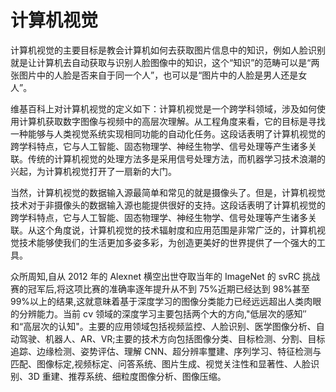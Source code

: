 # 计算机视觉

计算机视觉的主要目标是教会计算机如何去获取图片信息中的知识，例如人脸识别就是让计算机去自动获取与识别人脸图像中的知识，这个“知识”的范畴可以是“两张图片中的人脸是否来自于同一个人”，也可以是“图片中的人脸是男人还是女人”。

维基百科上对计算机视觉的定义如下：计算机视觉是一个跨学科领域，涉及如何使用计算机获取数字图像与视频中的高层次理解。从工程角度来看，它的目标是寻找一种能够与人类视觉系统实现相同功能的自动化任务。这段话表明了计算机视觉的跨学科特点，它与人工智能、固态物理学、神经生物学、信号处理等产生诸多关联。传统的计算机视觉的处理方法多是采用信号处理方法，而机器学习技术浪潮的兴起，为计算机视觉打开了一扇新的大门。

当然，计算机视觉的数据输入源最简单和常见的就是摄像头了。但是，计算机视觉技术对于非摄像头的数据输入源也能提供很好的支持。这段话表明了计算机视觉的跨学科特点，它与人工智能、固态物理学、神经生物学、信号处理等产生诸多关联。从这个角度说，计算机视觉的技术辐射度和应用范围是非常广泛的，计算机视觉技术能够使我们的生活更加多姿多彩，为创造更美好的世界提供了一个强大的工具。

众所周知,自从 2012 年的 Alexnet 横空出世夺取当年的 ImageNet 的 svRC 挑战赛的冠军后,将这项比赛的准确率逐年提升从不到 75%近期已经达到 98%甚至 99%以上的结果,这就意昧着基于深度学习的图像分类能力已经远远超出人类肉眼的分辨能力。当前 cν 领域的深度学习主要包括两个大的方向,"低层次的感知″和“高层次的认知"。主要的应用领域包括视频监控、人脸识别、医学图像分析、自动驾驶、机器人、AR、ⅤR;主要的技术方向包括图像分类、目标检测、分割、目标追踪、边缘检测、姿势评估、理解 CNN、超分辨率璽建、序列学习、特征检测与匹配、图像标定,视频标定、问答系统、图片生成、视觉关注性和显著性、人脸识别、3D 重建、推荐系统、细粒度图像分析、图像压缩。
